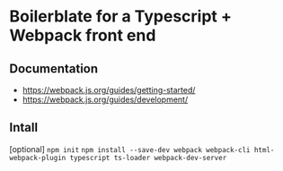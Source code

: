 # Boilerblate for a Typescript + Webpack front end

## Documentation

- https://webpack.js.org/guides/getting-started/
- https://webpack.js.org/guides/development/

## Intall

[optional] `npm init`
`npm install --save-dev webpack webpack-cli html-webpack-plugin typescript ts-loader webpack-dev-server`
